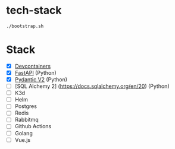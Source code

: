 # tech-stack

```
./bootstrap.sh
```

# Stack

- [x] [Devcontainers](https://code.visualstudio.com/docs/devcontainers/containers)
- [x] [FastAPI](https://fastapi.tiangolo.com) (Python)
- [x] [Pydantic V2](https://docs.pydantic.dev/latest) (Python)
- [ ] [SQL Alchemy 2] (https://docs.sqlalchemy.org/en/20) (Python)
- [ ] K3d
- [ ] Helm
- [ ] Postgres
- [ ] Redis
- [ ] Rabbitmq
- [ ] Github Actions
- [ ] Golang
- [ ] Vue.js
